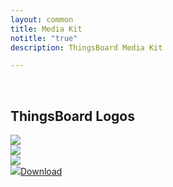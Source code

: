 ```yaml
---
layout: common
title: Media Kit
notitle: "true"
description: ThingsBoard Media Kit

---
```


<br/>

## ThingsBoard Logos

<div class="mediakit-logos">
    <div class="mediakit-logo">
        <div class="logo-container logo-blue">
            <img src="/images/thingsboard_logo_blue.svg">
        </div>    
    </div>
    <div class="mediakit-logo">
        <div class="logo-container logo-white">
            <img src="/images/thingsboard_logo_white.svg">
        </div>    
    </div>
    <div class="mediakit-logo">
        <div class="logo-container logo-black">
            <img src="/images/thingsboard_logo_black.svg">
        </div>
    </div>
</div>

<div class="mediakit-block">
    <div>
        <a class="button accent" href="ThingsBoard_Logos.zip" target="_blank"><img src="/images/thingsboard_min_white.svg">Download</a>
    </div>     
</div>

<br/>
<br/>

